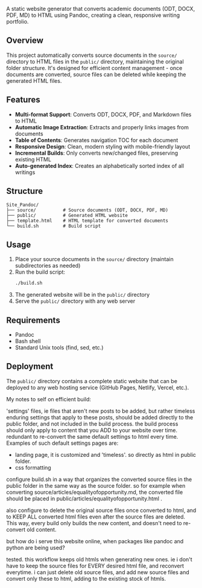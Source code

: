 A static website generator that converts academic documents (ODT, DOCX, PDF, MD) to HTML using Pandoc, creating a clean, responsive writing portfolio.

## Overview

This project automatically converts source documents in the `source/` directory to HTML files in the `public/` directory, maintaining the original folder structure. It's designed for efficient content management - once documents are converted, source files can be deleted while keeping the generated HTML files.

## Features

- **Multi-format Support**: Converts ODT, DOCX, PDF, and Markdown files to HTML
- **Automatic Image Extraction**: Extracts and properly links images from documents
- **Table of Contents**: Generates navigation TOC for each document
- **Responsive Design**: Clean, modern styling with mobile-friendly layout
- **Incremental Builds**: Only converts new/changed files, preserving existing HTML
- **Auto-generated Index**: Creates an alphabetically sorted index of all writings

## Structure

```
Site_Pandoc/
├── source/          # Source documents (ODT, DOCX, PDF, MD)
├── public/          # Generated HTML website
├── template.html    # HTML template for converted documents
└── build.sh         # Build script
```

## Usage

1. Place your source documents in the `source/` directory (maintain subdirectories as needed)
2. Run the build script:
   ```bash
   ./build.sh
   ```
3. The generated website will be in the `public/` directory
4. Serve the `public/` directory with any web server

## Requirements

- Pandoc
- Bash shell
- Standard Unix tools (find, sed, etc.)

## Deployment

The `public/` directory contains a complete static website that can be deployed to any web hosting service (GitHub Pages, Netlify, Vercel, etc.).









My notes to self on efficient build:

'settings' files, ie files that aren't new posts to be added, but rather timeless enduring settings that apply to
these posts, should be added directly to the public folder, and not included in the build process. the build process
should only apply to content that you ADD to your website over time. redundant to re-convert the same default settings
to html every time. Examples of such default settings pages are:
- landing page, it is customized and 'timeless'. so directly as html in public folder.
- css formatting


configure build.sh in a way that organizes the converted source files in the public folder in the same way as the source folder.
so for example when converting source/articles/equalityofopportunity.md, the converted file should be placed in public/articles/equalityofopportunity.html . 


also configure to delete the original source files once converted to html, and to KEEP ALL converted html files even
after the source files are deleted. This way, every build only builds the new content, and doesn't need to re-convert old
content. 


but how do i serve this website online, when packages like pandoc and python are being used?

tested. this workflow keeps old htmls when generating new ones. ie i don't have to keep the source files for EVERY desired html file, 
and reconvert everytime. i can just delete old source files, and add new source files and convert only these to html, adding to the
existing stock of htmls. 